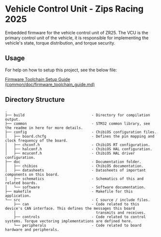 # Vehicle Control Unit - Zips Racing 2025

Embedded firmware for the vehicle control unit of ZR25. The VCU is the primary control unit of the vehicle, it is responsible for implementing the vehicle's state, torque distribution, and torque security.

## Usage

For help on how to setup this project, see the below file:

[Firmware Toolchain Setup Guide (common/doc/firmware_toolchain_guide.md)](https://github.com/ZipsRacingElectric/STM32F405-Common/blob/main/doc/firmware_toolchain_guide.md)

## Directory Structure

```
.
├── build                               - Directory for compilation output.
├── common                              - STM32 common library, see the readme in here for more details.
├── config                              - ChibiOS configuration files.
│   ├── board.chcfg                     - Defines the pin mapping and clock frequency of the board.
│   ├── chconf.h                        - ChibiOS RT configuration.
│   ├── halconf.h                       - ChibiOS HAL configuration.
│   ├── mcuconf.h                       - ChibiOS HAL driver configuration.
├── doc                                 - Documentation folder.
│   ├── chibios                         - ChibiOS documentation.
│   ├── datasheets                      - Datasheets of important components on this board.
│   ├── schematics                      - Schematics of this and related boards.
│   └── software                        - Software documentation.
├── makefile                            - Makefile for this application.
└── src                                 - C source / include files.
    ├── can                             - Code related to this device's CAN interface. This defines the messages this board
    │                                     transmits and receives.
    ├── controls                        - Code related to control systems. Torque vectoring implementations are defined here.
    └── peripherals                     - Code related to board hardware and peripherals.
```